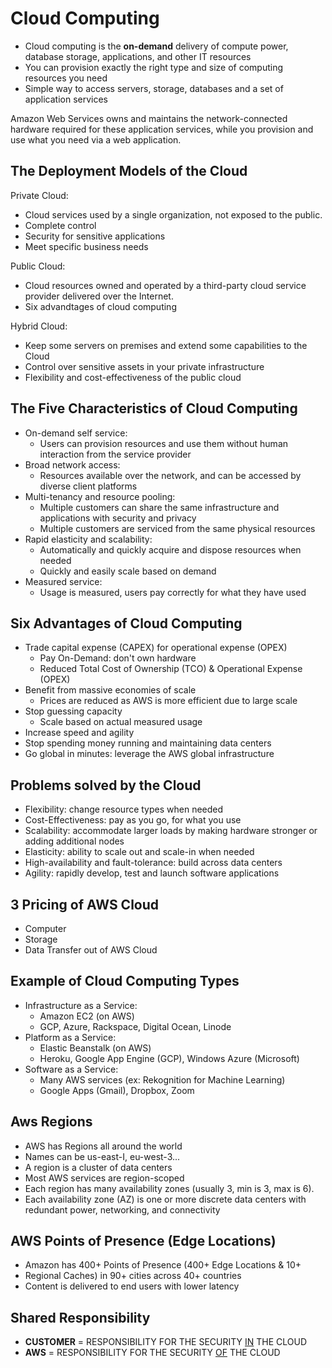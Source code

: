 # Cloud Computing

- Cloud computing is the **on-demand** delivery of compute power, database storage, applications, and other IT resources
- You can provision exactly the right type and size of computing resources you need
- Simple way to access servers, storage, databases and a set of application services

Amazon Web Services owns and maintains the network-connected hardware required for these application services, while you provision and use what you need via a web application.

## The Deployment Models of the Cloud

Private Cloud:

- Cloud services used by a single organization, not exposed to the public.
- Complete control
- Security for sensitive applications
- Meet specific business needs

Public Cloud:

- Cloud resources owned and operated by a third-party cloud service provider delivered over the Internet.
- Six advandtages of cloud computing

Hybrid Cloud:

- Keep some servers on premises and extend some capabilities to the Cloud
- Control over sensitive assets in your private infrastructure
- Flexibility and cost-effectiveness of the public cloud

## The Five Characteristics of Cloud Computing

- On-demand self service:
  - Users can provision resources and use them without human interaction from the service provider
- Broad network access:
  - Resources available over the network, and can be accessed by diverse client platforms
- Multi-tenancy and resource pooling:
  - Multiple customers can share the same infrastructure and applications with security and privacy
  - Multiple customers are serviced from the same physical resources
- Rapid elasticity and scalability:
  - Automatically and quickly acquire and dispose resources when needed
  - Quickly and easily scale based on demand
- Measured service:
  - Usage is measured, users pay correctly for what they have used

## Six Advantages of Cloud Computing

- Trade capital expense (CAPEX) for operational expense (OPEX)
  - Pay On-Demand: don't own hardware
  - Reduced Total Cost of Ownership (TCO) & Operational Expense (OPEX)
- Benefit from massive economies of scale
  - Prices are reduced as AWS is more efficient due to large scale
- Stop guessing capacity
  - Scale based on actual measured usage
- Increase speed and agility
- Stop spending money running and maintaining data centers
- Go global in minutes: leverage the AWS global infrastructure

## Problems solved by the Cloud

- Flexibility: change resource types when needed
- Cost-Effectiveness: pay as you go, for what you use
- Scalability: accommodate larger loads by making hardware stronger or adding additional nodes
- Elasticity: ability to scale out and scale-in when needed
- High-availability and fault-tolerance: build across data centers
- Agility: rapidly develop, test and launch software applications

## 3 Pricing of AWS Cloud

- Computer
- Storage
- Data Transfer out of AWS Cloud

## Example of Cloud Computing Types

- Infrastructure as a Service:
  - Amazon EC2 (on AWS)
  - GCP, Azure, Rackspace, Digital Ocean, Linode
- Platform as a Service:
  - Elastic Beanstalk (on AWS)
  - Heroku, Google App Engine (GCP), Windows Azure (Microsoft)
- Software as a Service:
  - Many AWS services (ex: Rekognition for Machine Learning)
  - Google Apps (Gmail), Dropbox, Zoom

## Aws Regions

- AWS has Regions all around the world
- Names can be us-east-I, eu-west-3...
- A region is a cluster of data centers
- Most AWS services are region-scoped
- Each region has many availability zones (usually 3, min is 3, max is 6).
- Each availability zone (AZ) is one or more discrete data centers with redundant power, networking, and connectivity

## AWS Points of Presence (Edge Locations)

- Amazon has 400+ Points of Presence (400+ Edge Locations & 10+
- Regional Caches) in 90+ cities across 40+ countries
- Content is delivered to end users with lower latency

## Shared Responsibility

- **CUSTOMER** = RESPONSIBILITY FOR THE SECURITY <u>IN</u> THE CLOUD
- **AWS** = RESPONSIBILITY FOR THE SECURITY <u>OF</u> THE CLOUD
